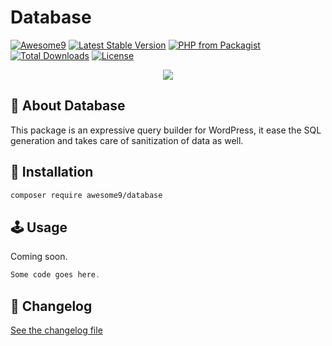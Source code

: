 # Database

[![Awesome9](https://img.shields.io/badge/Awesome-9-brightgreen)](https://awesome9.co)
[![Latest Stable Version](https://poser.pugx.org/awesome9/database/v/stable)](https://packagist.org/packages/awesome9/database)
[![PHP from Packagist](https://img.shields.io/packagist/php-v/awesome9/database.svg)](https://packagist.org/packages/awesome9/database)
[![Total Downloads](https://poser.pugx.org/awesome9/database/downloads)](https://packagist.org/packages/awesome9/database)
[![License](https://poser.pugx.org/awesome9/database/license)](https://packagist.org/packages/awesome9/database)

<p align="center">
	<img src="https://img.icons8.com/nolan/256/stocks.png" />
</p>

## 📃 About Database

This package is an expressive query builder for WordPress, it ease the SQL generation and takes care of sanitization of data as well.

## 💾 Installation

``` bash
composer require awesome9/database
```

## 🕹 Usage

Coming soon.

```php
Some code goes here.
```

## 📖 Changelog

[See the changelog file](./CHANGELOG.md)
